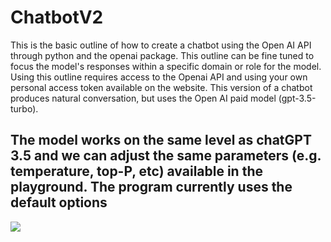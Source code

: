 # ChatbotV2

This is the basic outline of how to create a chatbot using the Open AI API through python and the openai package. This outline can be fine tuned to focus the model's responses within a specific domain or role for the model. Using this outline requires access to the Openai API and using your own personal access token available on the website. This version of a chatbot produces natural conversation, but uses the Open AI paid model (gpt-3.5-turbo).

## The model works on the same level as chatGPT 3.5 and we can adjust the same parameters (e.g. temperature, top-P, etc) available in the playground. The program currently uses the default options
<img src=https://github.com/cchloet/ChatbotV2/blob/main/ChatbotV2Ex.png>

